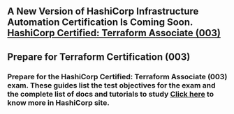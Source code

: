 ## A New Version of HashiCorp Infrastructure Automation Certification Is Coming Soon. [HashiCorp Certified: Terraform Associate (003)](https://www.hashicorp.com/certification/terraform-associate-next)


## Prepare for Terraform Certification (003)
### Prepare for the HashiCorp Certified: Terraform Associate (003) exam. These guides list the test objectives for the exam and the complete list of docs and tutorials to study [Click here](https://developer.hashicorp.com/terraform/tutorials/certification-003?product_intent=terraform) to know more in HashiCorp site.
